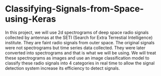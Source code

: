 # Classifying-Signals-from-Space-using-Keras


In this project, we will use 2d spectrograms of deep space radio signals collected by antennas at the SETI (Search for Extra Terrestial Intelligence) institute. They are faint radio signals from outer space. The original signals were not spectrograms but time series data collected. They were later converted into spectrograms and that is what we will be using. We will treat these spectrograms as images and use an image classification model  to classify these radio signals into 4 categories in real time to allow the signal detection system increase its efficiency to detect signals.

